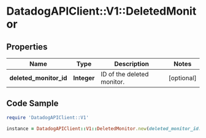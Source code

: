 # DatadogAPIClient::V1::DeletedMonitor

## Properties

Name | Type | Description | Notes
------------ | ------------- | ------------- | -------------
**deleted_monitor_id** | **Integer** | ID of the deleted monitor. | [optional] 

## Code Sample

```ruby
require 'DatadogAPIClient::V1'

instance = DatadogAPIClient::V1::DeletedMonitor.new(deleted_monitor_id: null)
```


